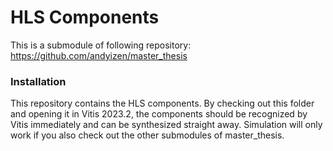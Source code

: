 # HLS Components
This is a submodule of following repository: 
https://github.com/andyizen/master_thesis

### Installation
This repository contains the HLS components. By checking out this folder and opening it in Vitis 2023.2, the components should be recognized by Vitis immediately and can be synthesized straight away.
Simulation will only work if you also check out the other submodules of master_thesis.
